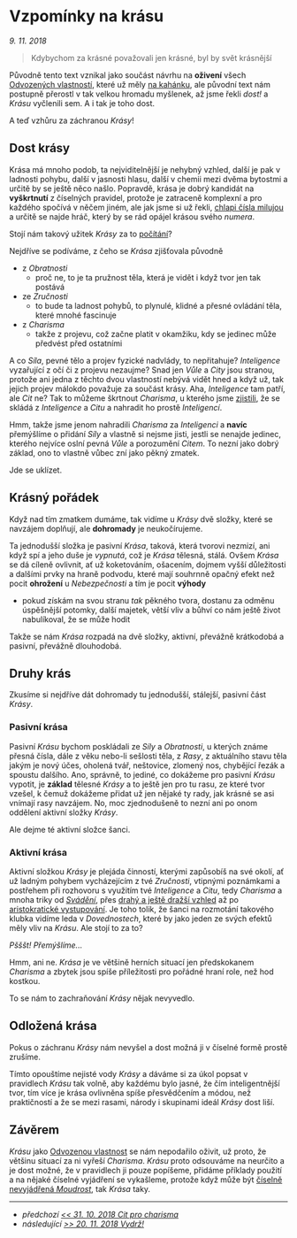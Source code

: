 # Vzpomínky na krásu

*9. 11. 2018*

> Kdybychom za krásné považovali jen krásné, byl by svět krásnější

Původně tento text vznikal jako součást návrhu na **oživení** všech [Odvozených vlastností](https://pph.drdplus.info/?version=1.0&trial=1#odvozene_vlastnosti), které už měly [na kahánku](2018-09-03-velkej_fanousek.md#Dovednosti), ale původní text nám postupně přerostl v tak velkou hromadu myšlenek, až jsme řekli *dost!* a *Krásu* vyčlenili sem. A i tak je toho dost.

A teď vzhůru za záchranou *Krásy*!

## Dost krásy

Krása má mnoho podob, ta nejviditelnější je nehybný vzhled, další je pak v ladnosti pohybu, další v jasnosti hlasu, další v chemii mezi dvěma bytostmi a určitě by se ještě něco našlo. Popravdě, krása je dobrý kandidát na **vyškrtnutí** z číselných pravidel, protože je zatraceně komplexní a pro každého spočívá v něčem jiném, ale jak jsme si už řekli, [chlapi čísla milujou](2018-10-31-cit_pro_charisma.md#Užitek_citu) a určitě se najde hráč, který by se rád opájel krásou svého *numera*.

Stojí nám takový užitek *Krásy* za to [počítání](https://pph.drdplus.info/?version=1.0&trial=1#vypocet_krasy)?

Nejdříve se podíváme, z čeho se *Krása* zjišťovala původně

- z *Obratnosti*
    - proč ne, to je ta pružnost těla, která je vidět i když tvor jen tak postává
- ze *Zručnosti*
    - to bude ta ladnost pohybů, to plynulé, klidné a přesné ovládání těla, které mnohé fascinuje
- z *Charisma*
    - takže z projevu, což začne platit v okamžiku, kdy se jedinec může předvést před ostatními

A co *Síla*, pevné tělo a projev fyzické nadvlády, to nepřitahuje? *Inteligence* vyzařující z očí či z projevu nezaujme? Snad jen *Vůle* a *City* jsou stranou, protože ani jedna z těchto dvou vlastností nebývá vidět hned a když už, tak jejich projev málokdo považuje za součást krásy.
Aha, *Inteligence* tam patří, ale *Cit* ne? Tak to můžeme škrtnout *Charisma*, u kterého jsme [zjistili](2018-10-31-cit_pro_charisma.md#Cit_nad_Charisma), že se skládá z *Inteligence* a *Citu* a nahradit ho prostě *Inteligencí*.

Hmm, takže jsme jenom nahradili *Charisma* za *Inteligenci* a **navíc** přemýšlíme o přidání *Síly* a vlastně si nejsme jisti, jestli se nenajde jedinec, kterého nejvíce oslní pevná *Vůle* a porozumění *Citem*. To nezní jako dobrý základ, ono to vlastně vůbec zní jako pěkný zmatek.

Jde se uklízet.

## Krásný pořádek

Když nad tím zmatkem dumáme, tak vidíme u *Krásy* dvě složky, které se navzájem doplňují, ale **dohromady** je neukočírujeme.

Ta jednodušší složka je pasivní *Krása*, taková, která tvorovi nezmizí, ani když spí a jeho duše je *vypnutá*, což je *Krása* tělesná, stálá.
Ovšem *Krása* se dá cíleně ovlivnit, ať už koketováním, ošacením, dojmem vyšší důležitosti a dalšími prvky na hraně podvodu, které mají souhrnně opačný efekt než pocit **ohrožení** u *Nebezpečnosti* a tím je pocit **výhody**

- pokud získám na svou stranu *tak* pěkného tvora, dostanu za odměnu úspěšnější potomky, další majetek, větší vliv a bůhví co nám ještě život nabulíkoval, že se může hodit

Takže se nám *Krása* rozpadá na dvě složky, aktivní, převážně krátkodobá a pasivní, převážně dlouhodobá.

## Druhy krás

Zkusíme si nejdříve dát dohromady tu jednodušší, stálejší, pasivní část *Krásy*.

### Pasivní krása

Pasivní *Krásu* bychom poskládali ze *Síly* a *Obratnosti*, u kterých známe přesná čísla, dále z věku nebo-li sešlosti těla, z *Rasy*, z aktuálního stavu těla jakým je nový účes, oholená tvář, neštovice, zlomený nos, chybějící řezák a spoustu dalšího. Ano, správně, to jediné, co dokážeme pro pasivní *Krásu* vypotit, je **základ** tělesné *Krásy* a to ještě jen pro tu rasu, ze které tvor vzešel, k čemuž dokážeme přidat už jen nějaké ty rady, jak krásné se asi vnímají rasy navzájem. No, moc zjednodušeně to nezní ani po onom oddělení aktivní složky *Krásy*.

Ale dejme té aktivní složce šanci.

### Aktivní krása

Aktivní složkou *Krásy* je plejáda činností, kterými zapůsobíš na své okolí, ať už ladným pohybem vycházejícím z tvé *Zručnosti*, vtipnými poznámkami a postřehem při rozhovoru s využitím tvé *Inteligence* a *Citu*, tedy *Charisma* a mnoha triky od [*Svádění*](https://pph.drdplus.info/?version=1.0&trial=1#svadeni), přes [drahý a ještě dražší vzhled](https://ppj.drdplus.info/?version=1.0&trial=1#cenik_obleceni) až po [aristokratické vystupování](https://pph.drdplus.info/?version=1.0&trial=1#puvod). Je toho tolik, že šanci na rozmotání takového klubka vidíme leda v *Dovednostech*, které by jako jeden ze svých efektů měly vliv na *Krásu*. Ale stojí to za to?

*Pšššt! Přemýšlíme...*

Hmm, ani ne. *Krása* je ve většině herních situací jen předskokanem *Charisma* a zbytek jsou spíše příležitosti pro pořádné hraní role, než hod kostkou.

To se nám to zachraňování *Krásy* nějak nevyvedlo.

## Odložená krása

Pokus o záchranu *Krásy* nám nevyšel a dost možná ji v číselné formě prostě zrušíme.

Tímto opouštíme nejisté vody *Krásy* a dáváme si za úkol popsat v pravidlech *Krásu* tak volně, aby každému bylo jasné, že čím inteligentnější tvor, tím více je krása ovlivněna spíše přesvědčením a módou, než praktičností a že se mezi rasami, národy i skupinami ideál *Krásy* dost liší.

## Závěrem

*Krásu* jako [Odvozenou vlastnost](https://pph.drdplus.info/?version=1.0&trial=1#odvozene_vlastnosti) se nám nepodařilo oživit, už proto, že většinu situací za ni vyřeší *Charisma*. *Krásu* proto odsouváme na neurčito a je dost možné, že v pravidlech ji pouze popíšeme, přidáme příklady použití a na nějaké číselné vyjádření se vykašleme, protože když může být [číselně nevyjádřená *Moudrost*](2018-10-10-inteligentni_bojovnik.md#S_moudrostí), tak *Krása* taky.

---

- *předchozí [<< 31. 10. 2018 Cit pro charisma](2018-10-31-cit_pro_charisma.md)*
- *následující [>> 20. 11. 2018 Vydrž!](2018-11-20-vydrz.md)*
